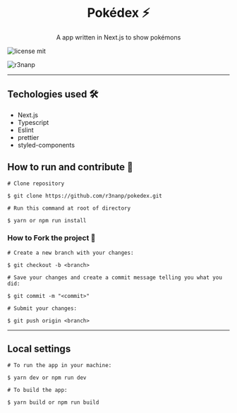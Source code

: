 <div align="center">

# Pokédex ⚡

</div>

<p align="center">
  A app written in Next.js to show pokémons
  <br />

  ![license mit](https://img.shields.io/github/license/r3nanp/pokedex?color=blue&logo=github&logoColor=mit)

  ![r3nanp](https://img.shields.io/badge/r3nanp-pokedex-blue)
</p>

---

## Techologies used 🛠
- Next.js
- Typescript
- Eslint
- prettier
- styled-components

## How to run and contribute 🤔

```
# Clone repository

$ git clone https://github.com/r3nanp/pokedex.git

```

```
# Run this command at root of directory

$ yarn or npm run install
```

### How to Fork the project 💪

```
# Create a new branch with your changes:

$ git checkout -b <branch>
```

```
# Save your changes and create a commit message telling you what you did:

$ git commit -m "<commit>"
```

```
# Submit your changes:

$ git push origin <branch>
```
---

## Local settings

```
# To run the app in your machine:

$ yarn dev or npm run dev
```

```
# To build the app:

$ yarn build or npm run build
```
